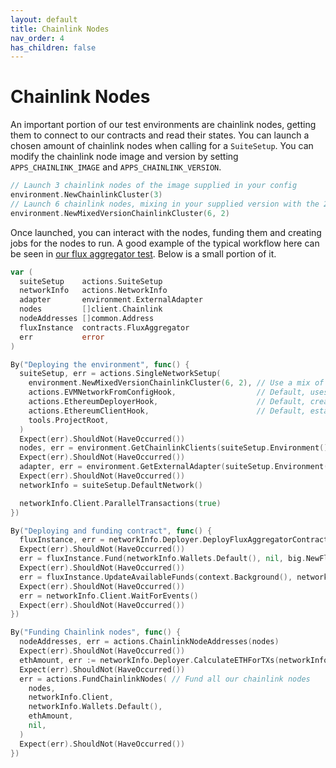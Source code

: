```yaml
---
layout: default
title: Chainlink Nodes
nav_order: 4
has_children: false
---
```


# Chainlink Nodes

An important portion of our test environments are chainlink nodes, getting them to connect to our contracts and read
their states. You can launch a chosen amount of chainlink nodes when calling for a `SuiteSetup`. You can modify the
chainlink node image and version by setting `APPS_CHAINLINK_IMAGE` and `APPS_CHAINLINK_VERSION`.

```go
// Launch 3 chainlink nodes of the image supplied in your config
environment.NewChainlinkCluster(3) 
// Launch 6 chainlink nodes, mixing in your supplied version with the 2 latest released versions
environment.NewMixedVersionChainlinkCluster(6, 2) 
```

Once launched, you can interact with the nodes, funding them and creating jobs for the nodes to run. A good example of
the typical workflow here can be seen in [our flux aggregator test](../suite/smoke/contracts_flux_test.go). Below
is a small portion of it.

```go
var (
  suiteSetup    actions.SuiteSetup
  networkInfo   actions.NetworkInfo
  adapter       environment.ExternalAdapter
  nodes         []client.Chainlink
  nodeAddresses []common.Address
  fluxInstance  contracts.FluxAggregator
  err           error
)

By("Deploying the environment", func() {
  suiteSetup, err = actions.SingleNetworkSetup(
    environment.NewMixedVersionChainlinkCluster(6, 2), // Use a mix of different chainlink versions
    actions.EVMNetworkFromConfigHook,                  // Default, uses the first network defined in our config file
    actions.EthereumDeployerHook,                      // Default, creates a contract deployer for our network
    actions.EthereumClientHook,                        // Default, establishes client connection to our network
    tools.ProjectRoot,
  )
  Expect(err).ShouldNot(HaveOccurred())
  nodes, err = environment.GetChainlinkClients(suiteSetup.Environment()) // Get all our chainlink nodes
  Expect(err).ShouldNot(HaveOccurred())
  adapter, err = environment.GetExternalAdapter(suiteSetup.Environment())
  Expect(err).ShouldNot(HaveOccurred())
  networkInfo = suiteSetup.DefaultNetwork()

  networkInfo.Client.ParallelTransactions(true)
})

By("Deploying and funding contract", func() {
  fluxInstance, err = networkInfo.Deployer.DeployFluxAggregatorContract(networkInfo.Wallets.Default(), contracts.DefaultFluxAggregatorOptions())
  Expect(err).ShouldNot(HaveOccurred())
  err = fluxInstance.Fund(networkInfo.Wallets.Default(), nil, big.NewFloat(1))
  Expect(err).ShouldNot(HaveOccurred())
  err = fluxInstance.UpdateAvailableFunds(context.Background(), networkInfo.Wallets.Default())
  Expect(err).ShouldNot(HaveOccurred())
  err = networkInfo.Client.WaitForEvents()
  Expect(err).ShouldNot(HaveOccurred())
})

By("Funding Chainlink nodes", func() {
  nodeAddresses, err = actions.ChainlinkNodeAddresses(nodes)
  Expect(err).ShouldNot(HaveOccurred())
  ethAmount, err := networkInfo.Deployer.CalculateETHForTXs(networkInfo.Wallets.Default(), networkInfo.Network.Config(), 3)
  Expect(err).ShouldNot(HaveOccurred())
  err = actions.FundChainlinkNodes( // Fund all our chainlink nodes
    nodes,
    networkInfo.Client,
    networkInfo.Wallets.Default(),
    ethAmount,
    nil,
  )
  Expect(err).ShouldNot(HaveOccurred())
})
```
